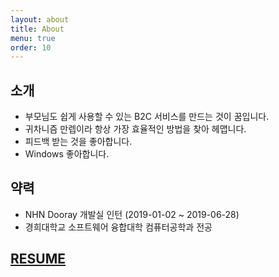 ```yaml
---
layout: about
title: About
menu: true
order: 10
---
```


## 소개

- 부모님도 쉽게 사용할 수 있는 B2C 서비스를 만드는 것이 꿈입니다.
- 귀차니즘 만렙이라 항상 가장 효율적인 방법을 찾아 헤맵니다.
- 피드백 받는 것을 좋아합니다.
- Windows 좋아합니다.

## 약력

- NHN Dooray 개발실 인턴 (2019-01-02 ~ 2019-06-28)
- 경희대학교 소프트웨어 융합대학 컴퓨터공학과 전공

## [RESUME](https://ryulth.com/resume-hyungryul.pdf)


